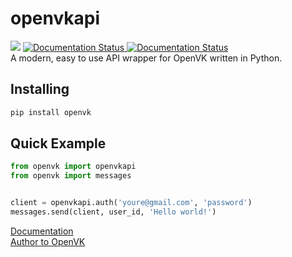 # openvkapi

![](https://komarev.com/ghpvc/?username=Parliskaya)
<a href='https://openvkapi.readthedocs.io/ru/latest/?badge=latest'>
    <img src='https://readthedocs.org/projects/openvkapi/badge/?version=latest' alt='Documentation Status' />
</a>
<a href='https://pypi.org/project/openvk/'>
    <img src='https://img.shields.io/pypi/v/openvk.svg' alt='Documentation Status' />
</a>  
A modern, easy to use API wrapper for OpenVK written in Python.

## Installing

```python
pip install openvk
```


## Quick Example
```python
from openvk import openvkapi
from openvk import messages


client = openvkapi.auth('youre@gmail.com', 'password')
messages.send(client, user_id, 'Hello world!')
```

[Documentation](http://openvkapi.readthedocs.io/)  
[Author to OpenVK](https://openvk.su/parlis)
